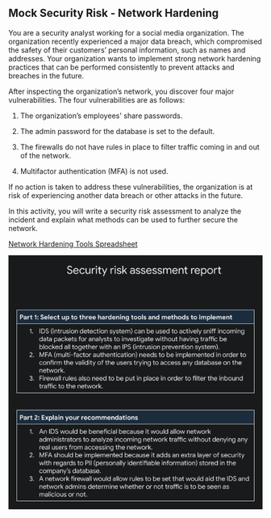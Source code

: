 ## Mock Security Risk - Network Hardening
You are a security analyst working for a social media organization. The organization recently experienced a major data breach, which compromised the safety of their customers’ personal information, such as names and addresses. Your organization wants to implement strong network hardening practices that can be performed consistently to prevent attacks and breaches in the future. 

After inspecting the organization’s network, you discover four major vulnerabilities. The four vulnerabilities are as follows:

  1. The organization’s employees' share passwords.

  2. The admin password for the database is set to the default.

  3. The firewalls do not have rules in place to filter traffic coming in and out of the network.

  4. Multifactor authentication (MFA) is not used. 

If no action is taken to address these vulnerabilities, the organization is at risk of experiencing another data breach or other attacks in the future. 

In this activity, you will write a security risk assessment to analyze the incident and explain what methods can be used to further secure the network.

[Network Hardening Tools Spreadsheet](network-hardening-tools.xlsx)

![Mock Security Risk Assessment](mock-sec-risk1.png)

